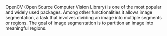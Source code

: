 OpenCV (Open Source Computer Vision Library) is one of the most popular and widely used packages. Among other functionalities it allows image segmentation, a task
that involves dividing an image into multiple segments or regions. The goal of image segmentation is to partition an image into meaningful regions. 

